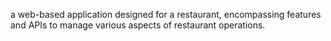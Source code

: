 a web-based application designed for a restaurant, encompassing features and APIs to manage various aspects of restaurant operations.
